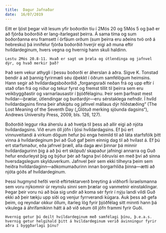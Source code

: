 ```yaml
---
title:  Dagur Jafnaðar
date:  16/07/2019
---
```


Eitt er ljóst þegar við lesum yfir boðorðin tíu í 2Mós 20 og 5Mós 5 og það er að fjórða boðorðið er lang-ítarlegast þeirra. Á sama tíma og sum boðorðanna eru framsett í örfáum orðum (sum þeirra eru aðeins tvö orð á hebresku) þá innifelur fjórða boðorðið hverjir eigi að muna eftir hvíldardeginum, hvers vegna og hvernig hann skuli haldinn.

`Lestu 2Mós 20.8-11. Hvað er sagt um þræla og útlendinga og jafnvel dýr, og hvað merkir það?`

Það sem vekur athygli í þessu boðorði er áherslan á aðra. Sigve K. Tonstad bendir á að þannig fyrirmæli séu óþekkt í öðrum samfélögum heimsins. Hann segir að hvíldardagsboðorðið „forgangsraði neðan frá og upp eftir í stað ofan frá og niður og tekur fyrst og fremst tillit til þeirra sem eru veikbyggðastir og varnarlausastir í þjóðfélaginu. Þeir sem þarfnast mest hvíldar—þrælar, útlendingar og burðardýr—eru sérstaklega nefndir. Í hvíld hvíldardagsins finna þeir afskiptu og jafnvel mállaus dýr hliðstæðing“ (The Lost Meaning of the Seventh Day („Glötuð merking sjöunda dagsins“), Andrews University Press, 2009, bls. 126, 127).

Boðorðið leggur ríka áherslu á að hvetja til þess að allir eigi að njóta hvíldardagsins. Við erum öll jöfn í ljósi hvíldardagsins. Ef þú ert vinnuveitandi á virkum dögum hefur þú enga heimild til að láta starfsfólk þitt vinna á hvíldardeginum því að Guð gaf þeim einnig dag til að hvílast á. Ef þú ert starfsmaður, eða jafnvel þræll, alla daga ævi þinnar þá minnir hvíldardagurinn þig á að þú ert sköpuð/ skapaður jafningi annarra og Guð hefur endurleyst þig og býður þér að fagna því öðruvísi en með því að sinna hversdagslegum skylduverkum. Jafnvel þeir sem ekki tilheyra þeim sem heiðra hvíldardaginn—aðkomumaðurinn innan borgarhliða þinna—ætti að njóta góðs af hvíldardeginum.

Þessi hugmynd hefði verið eftirtektarverð breyting á viðhorfi Ísraelsmanna sem voru nýkomnir úr reynslu sinni sem þrælar og vanmetnir einstaklingar. Þegar þeir voru nú að búa sig undir að koma sér fyrir í nýju landi vildi Guð ekki að þeir tækju upp siði og venjur fyrrverandi kúgara. Auk þess að gefa þeim, og reyndar okkur öllum, ítarleg lög fyrir þjóðfélag sitt minnti hann þá vikulega á áhrifamikinn hátt á að við séum öll jöfn frammi fyrir Guði.

`Hvernig getur þú deilt hvíldardeginum með samfélagi þínu, þ.e.a.s. hvernig getur helgihald þitt á hvíldardeginum verið ávinningur fyrir aðra í byggðarlagi þínu?`